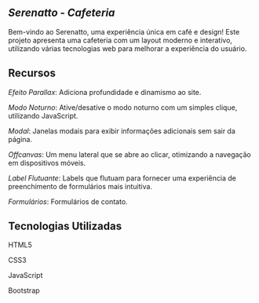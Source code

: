 ## *Serenatto - Cafeteria*
Bem-vindo ao Serenatto, uma experiência única em café e design! Este projeto apresenta uma cafeteria com um layout moderno e interativo, utilizando várias tecnologias web para melhorar a experiência do usuário.

## Recursos
*Efeito Parallax*: Adiciona profundidade e dinamismo ao site.

*Modo Noturno*: Ative/desative o modo noturno com um simples clique, utilizando JavaScript.

*Modal*: Janelas modais para exibir informações adicionais sem sair da página.

*Offcanvas*: Um menu lateral que se abre ao clicar, otimizando a navegação em dispositivos móveis.

*Label Flutuante*: Labels que flutuam para fornecer uma experiência de preenchimento de formulários mais intuitiva.

*Formulários*: Formulários de contato.


## Tecnologias Utilizadas
HTML5

CSS3

JavaScript

Bootstrap

